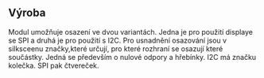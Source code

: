 ## Výroba 

Modul umožňuje osazení ve dvou variantách. Jedna je pro použití displaye se SPI a druhá je pro použití s I2C. Pro usnadnění osazování jsou v silksceenu značky,které určují, pro které rozhraní se osazují které součástky. Jedná se především o nulové odpory a hřebínky. I2C má značku kolečka. SPI pak čtvereček. 
